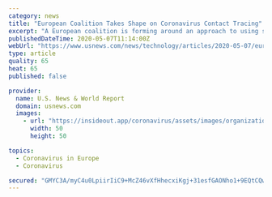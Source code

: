 ```yaml
---
category: news
title: "European Coalition Takes Shape on Coronavirus Contact Tracing"
excerpt: "A European coalition is forming around an approach to using smartphone technology to trace coronavirus infections that, its backers hope, could help to reopen borders without unleashing a second wave of the pandemic."
publishedDateTime: 2020-05-07T11:14:00Z
webUrl: "https://www.usnews.com/news/technology/articles/2020-05-07/european-coalition-takes-shape-on-coronavirus-contact-tracing"
type: article
quality: 65
heat: 65
published: false

provider:
  name: U.S. News & World Report
  domain: usnews.com
  images:
    - url: "https://insideout.app/coronavirus/assets/images/organizations/usnews.com-50x50.jpg"
      width: 50
      height: 50

topics:
  - Coronavirus in Europe
  - Coronavirus

secured: "GMYC3A/myC4u0LpiirIiC9+McZ46vXfHhecxiKgj+31esfGAONho1+9EQtCQwmxBYAONfg0qDDvmwtF4eXM7bo3UmGJzjiWkEXnUdWBG2dPXAM0LJQf+4h6w8OMgUKUEI7A0qKR/b6Qug44wvy8LhIgdDmhl2BDDn6+EyO030qoKO9bV3dAhk2gisTfLoFhXctzf+SRxj1gAOo3nTzlLNeuh9Q2bo5pr+vW1OwEkMDPb/OywbG6cCge0fUs+EuzGkJCCSm58IqfcUp3LurT7bZuRwQnC6vWisvsZ7wMA++XpZdrYn3Wfn1bhUKYX3aLrkctbCy/mldd8MyIsdb5gKcF0EBAA7zvQsqVDmI1aMcneSqzevtzYHAGXeQBLlylVifqY5zrp0D46DCAd8YucvLhFuQkaTPXp5n7fKxIOVYm/I7r3zrRndJyBpSa2jwrp/mwPpcU+XvsVNaANUPeFT8lrBK4jhcgAYIY57r4xeUM=;zCV9O3dKuDeiaqR+xFtROg=="
---
```



